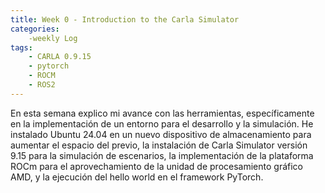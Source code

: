 ```yaml
---
title: Week 0 - Introduction to the Carla Simulator
categories:
    -weekly Log
tags:
    - CARLA 0.9.15
    - pytorch
    - ROCM
    - ROS2
---
```


En esta semana explico mi avance con las herramientas, específicamente en la implementación de un entorno para el desarrollo y la simulación. He instalado Ubuntu 24.04 en un nuevo dispositivo de almacenamiento para aumentar el espacio del previo, la instalación de Carla Simulator versión 9.15 para la simulación de escenarios, la implementación de la plataforma ROCm para el aprovechamiento de la unidad de procesamiento gráfico AMD, y la ejecución del hello world en el framework PyTorch.